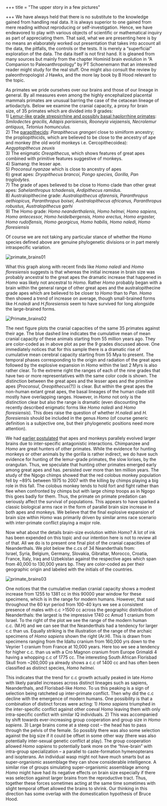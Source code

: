 +++
title = "The upper story in a few pictures"

+++
We have always held that there is no substitute to the knowledge gained
from handling real data. It is always superior to one gained from mere
reading without reproducing or self-investigation. Hence, we have
endeavored to play with various objects of scientific or mathematical
inquiry as part of appreciating them. That said, what we are presenting
here is by no means an elaborately worked out presentation that takes
into account all the data, the pitfalls, the controls or the tests. It
is merely a “superficial” exploration of the data. The data itself is
not first hand. It is gleaned from many sources but mainly from the
chapter Hominid brain evolution in “A Companion to Paleoanthropology” by
PT Schoenemann that an interested reader might study for the real stuff.
One might also consult the review by paleonthropologist J Hawks, and the
more lay book by B Hood relevant to the topic.

As primates we pride ourselves over our brains and those of our lineage
in general. By all measures even among the highly encephalized placental
mammals primates are unusual barring the case of the cetacean lineage of
artiodactyls. Below we examine the cranial capacity, a proxy for brain
size, of 35 primates which are divided into 9 grades:  
1\) [Lemur-like grade strepsirrhine and possibly basal haplorrhine
primates](https://manasataramgini.wordpress.com/2009/09/03/primate-evolution-roundup/):
*Smilodectes gracilis, Adapis parisiensis, Rooneyia viejaensis,
Necrolemur antiquus, Tetonius homunculus.*  
2\) The
[parapithecids](https://manasataramgini.wordpress.com/2009/09/03/primate-evolution-roundup/):
*Parapithecus grangeri* close to simiiform ancestry; the
propliopithicids, which are believed to be close to the ancestry of ape
and monkey (the old world monkeys i.e. Cercopithecoidea):
*Aegyptopithecus zeuxis*  
3\) The enigmatic *Oreopithecus*, which shows features of great apes
combined with primitive features suggestive of monkeys.  
4\) Siamang: the lesser ape.  
5\) *Proconsul nyanzae* which is close to ancestry of apes  
6\) great apes: *Dryopithecus brancoi, Pongo species, Gorilla, Pan
troglodytes.*  
7\) The grade of apes believed to be close to Homo clade than other
great apes: *Sahelanthropus tchadensis, Ardipithecus ramidus.*  
8\) Australopithecine grade: *Australopithecus afarensis, Paranthropus
aethiopicus, Paranthropus boisei, Australopithecus africanus,
Paranthropus robustus, Australopithecus garhi*  
9\) The Homo grade: *Homo neanderthalenis, Homo helmei, Homo sapiens,
Homo antecessor, Homo heidelbergensis, Homo erectus, Homo ergaster, Homo
rudolfensis, Homo georgicus, Homo habilis, Homo naledi, Homo
floresiensis*

Of course we are not taking any particular stance of whether the *Homo*
species defined above are genuine phylogenetic divisions or in part
merely intraspecific variation.

![primate\_brains01](https://manasataramgini.files.wordpress.com/2017/05/primate_brains01.png?w=640)

What this graph along with recent finds like *Homo naledi* and *Homo
floresiensis* suggests is that whereas the initial increase in brain
size was probably ancestral to the great apes the dramatic increase that
happened in *Homo* was likely not ancestral to *Homo*. Rather *Homo*
probably began with a brain within the general range of other great apes
and the australopithecine grade apes which are believed to be closer to
*Homo* than to *Pan*. *Homo* then showed a trend of increase on average,
though small-brained forms like *H.naledi* and *H.floresiensis* seem to
have survived for long alongside the large-brained forms.

![Primate\_brains02](https://manasataramgini.files.wordpress.com/2017/05/primate_brains02.png?w=640)

The next figure plots the cranial capacities of the same 35 primates
against their age. The blue dashed line indicates the cumulative mean of
mean cranial capacity of these animals starting from 55 million years
ago. They are color-coded as in above plot as per the 9 grades discussed
above. One immediately notices that for this sample there is a dramatic
rise of cumulative mean cerebral capacity starting from 55 Mya to
present. The temporal phases corresponding to the origin and radiation
of the great apes followed by the explosive expansion in *Homo* within
the last 2 Myrs is also rather clear. To the extreme right the ranges of
each of the nine grades that have two or more representatives with the
same color code is shown. The distinction between the great apes and the
lesser apes and the primitive apes (*Proconsul*, *Oreopithecus*(?)) is
clear. But within the great apes the non-human extant great apes, the
basal lineages of the human clade still mostly have overlapping ranges.
However, in *Homo* not only is the distinction clear but also the range
is dramatic (even discounting the recently described enigmatic forms
like *Homo naledi* and *Homo floresiensis*). This does raise the
question of whether *H.naledi* and *H. floresiensis* should be included
in the genus *Homo* (of course generic definition is a subjective one,
but their phylogenetic positions need more attention).

We had [earlier
postulated](https://manasataramgini.wordpress.com/2013/05/16/ape-and-monkey/)
that apes and monkeys parallely evolved larger brains due to
inter-specific antagonistic interactions. Chimpanzee and *Homo* are
great hunters of other primates. While the evidence for hunting monkeys
or other animals by the gorilla is rather indirect, we do have such
evidence for hunting of the lemur-grade primates, the slow lorises, by
the orangutan. Thus, we speculate that hunting other primates emerged
early among great apes and has. persisted over more than ten million
years. The study of the Ngogo chimps showed that the red colobus monkey
population fell by \~89% between 1975 to 2007 with the killing by chimps
playing a big role in this fall. The colobus monkey tends to hold fort
and fight rather than flee when confronted by chimps but with large
chimp troops as in Ngogo this goes badly for them. Thus, the primate on
primate predation can seriously affect the survival of populations. This
appears to have sparked a classic biological arms race in the form of
parallel brain size increase in both apes and monkeys. We believe that
the final explosive expansion of brain size within *Homo* was primarily
driven by similar arms race scenario with inter-primate conflict playing
a major role.

Now what about the details brain-size evolution within *Homo*? A lot of
ink has been expended on this topic and our intention here is not to
review all of that. All we do is to present one final plot of the
cranial capacities of Neanderthals. We plot below the c.cs of 34
Neanderthals from:  
Israel, Syria, Belgium, Germany, Slovakia, Gibraltar, Morocco, Croatia,
France, Italy, Iraq and Uzbekistan against the respective ages which
span from 40,000 to 130,000 years bp. They are color-coded as per their
geographic origin and labeled with the initials of the countries.

![primate\_brains03](https://manasataramgini.files.wordpress.com/2017/05/primate_brains03.png?w=640)

One notices that the cumulative median cranial capacity shows a modest
increase from 1255 to 1381 cc in this 90000 year window for these
specimens, which is in the range for modern humans. However, that said
throughout the 60 kyr period from 100-40 kyrs we see a consistent
presence of males with c.c \>1500 cc across the geographic distribution
of Neanderthals: the largest is the impressive 1740 cc Amud 1 cranium
from Israel. To the right of the plot we see the range of the modern
human c.c. (M.H) and we can see that the Neanderthals had a tendency for
larger c.c than us. Equally striking is the illustration of the range of
the archaic specimens of *Homo sapiens* shown the right (Ar.H). This is
drawn from specimens ranging from the Idaltu cranium from 160,000 yrs
down to the Veyrier 1 cranium from France at 10,000 years. Here too we
see a tendency for higher c.c. than us with a Cro Magnon cranium from
Europe Grimaldi 4 having a whopping c.c of 1775 cc. The interesting
South African Florisbad Skull from \~260,000 ya already shows a c.c of
1400 cc and has often been classified as distinct species, *Homo
helmei*.

This indicates that the trend for c.c growth actually peaked in late
*Homo* with likely parallel increases across distinct lineages such as
sapiens, Neanderthals, and Florisbad-like *Homo*. To us this peaking is
a sign of selection being ratcheted up inter-primate conflict. Then why
did the c.c decline with the emergence of modern humans. One possibility
is that a combination of distinct forces were acting: 1) *Homo sapiens*
triumphed in the inter-specific conflict against other coeval *Homo*
leaving them with only intra-specific conflict with similar IQ
individuals. 2) This was accompanied by shift towards ever-increasing
group cooperation and group size in *Homo sapiens*. 3) Large brains come
at a steep cost – the head has to pass through the pelvis of the female.
So possibly there was also some selection against the big size if it
could be offset in some other way (there was also potentially
inter-sexual genetic conflict at play). The group cooperation allowed
*Homo sapiens* to potentially bank more on the “hive-brain” with
intra-group specialization – a parallel to caste-formation hymenopterans
and isopterans. An individual wasp might not have much smarts but as
super-organismic assemblage they can show considerable intelligence. A
similar rise of groups simulating super-organismic assemblage among
*Homo* might have had its negative effects on brain size especially if
there was selection against larger brains from the reproductive tract.
Thus, together these forces sometimes acting at the same time sometimes
with slight temporal offset allowed the brains to shrink. Our thinking
in this direction has some overlap with the domestication hypothesis of
Bruce Hood.

